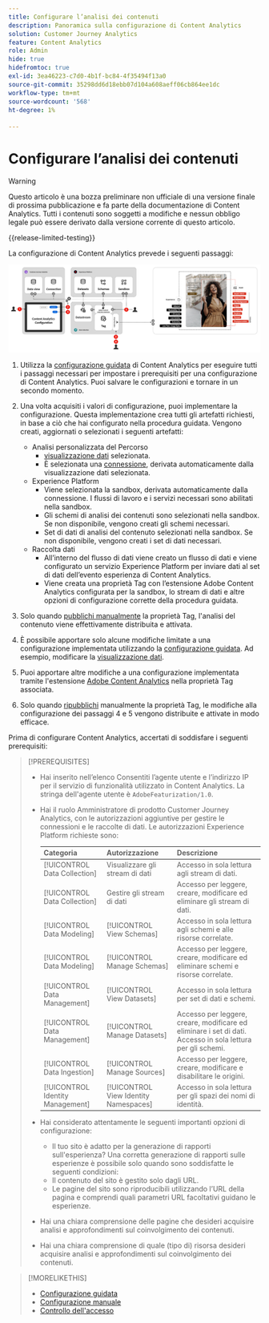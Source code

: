 ```yaml
---
title: Configurare l’analisi dei contenuti
description: Panoramica sulla configurazione di Content Analytics
solution: Customer Journey Analytics
feature: Content Analytics
role: Admin
hide: true
hidefromtoc: true
exl-id: 3ea46223-c7d0-4b1f-bc84-4f35494f13a0
source-git-commit: 35298dd6d18ebb07d104a608aeff06cb864ee1dc
workflow-type: tm+mt
source-wordcount: '568'
ht-degree: 1%

---
```


# Configurare l’analisi dei contenuti

>[!WARNING]
>
>Questo articolo è una bozza preliminare non ufficiale di una versione finale di prossima pubblicazione e fa parte della documentazione di Content Analytics. Tutti i contenuti sono soggetti a modifiche e nessun obbligo legale può essere derivato dalla versione corrente di questo articolo.
>

{{release-limited-testing}}

La configurazione di Content Analytics prevede i seguenti passaggi:

![Configurazione di Content Analytics](../assets/aca-configuration.svg)

1. Utilizza la [configurazione guidata](guided.md) di Content Analytics per eseguire tutti i passaggi necessari per impostare i prerequisiti per una configurazione di Content Analytics. Puoi salvare le configurazioni e tornare in un secondo momento.
1. Una volta acquisiti i valori di configurazione, puoi implementare la configurazione. Questa implementazione crea tutti gli artefatti richiesti, in base a ciò che hai configurato nella procedura guidata. Vengono creati, aggiornati o selezionati i seguenti artefatti:
   * Analisi personalizzata del Percorso
      * [visualizzazione dati](/help/data-views/data-views.md) selezionata.
      * È selezionata una [connessione](/help/connections/overview.md), derivata automaticamente dalla visualizzazione dati selezionata.
   * Experience Platform
      * Viene selezionata la sandbox, derivata automaticamente dalla connessione. I flussi di lavoro e i servizi necessari sono abilitati nella sandbox.
      * Gli schemi di analisi dei contenuti sono selezionati nella sandbox. Se non disponibile, vengono creati gli schemi necessari.
      * Set di dati di analisi del contenuto selezionati nella sandbox. Se non disponibile, vengono creati i set di dati necessari.
   * Raccolta dati
      * All’interno del flusso di dati viene creato un flusso di dati e viene configurato un servizio Experience Platform per inviare dati al set di dati dell’evento esperienza di Content Analytics.
      * Viene creata una proprietà Tag con l’estensione Adobe Content Analytics configurata per la sandbox, lo stream di dati e altre opzioni di configurazione corrette della procedura guidata.
1. Solo quando [pubblichi manualmente](manual.md) la proprietà Tag, l&#39;analisi del contenuto viene effettivamente distribuita e attivata.

1. È possibile apportare solo alcune modifiche limitate a una configurazione implementata utilizzando la [configurazione guidata](guided.md). Ad esempio, modificare la [visualizzazione dati](/help/data-views/data-views.md).
1. Puoi apportare altre modifiche a una configurazione implementata tramite l&#39;estensione [Adobe Content Analytics](https://experienceleague.adobe.com/en/docs/experience-platform/tags/extensions/client/content-analytics/overview) nella proprietà Tag associata.
1. Solo quando [ripubblichi](manual.md) manualmente la proprietà Tag, le modifiche alla configurazione dei passaggi 4 e 5 vengono distribuite e attivate in modo efficace.


Prima di configurare Content Analytics, accertati di soddisfare i seguenti prerequisiti:


>[!PREREQUISITES]
>
>* Hai inserito nell’elenco Consentiti l’agente utente e l’indirizzo IP per il servizio di funzionalità utilizzato in Content Analytics. La stringa dell&#39;agente utente è `AdobeFeaturization/1.0`.
>* Hai il ruolo Amministratore di prodotto Customer Journey Analytics, con le autorizzazioni aggiuntive per gestire le connessioni e le raccolte di dati. Le autorizzazioni Experience Platform richieste sono:
>  
>   | Categoria | Autorizzazione | Descrizione |
>   |---|---|---|
>   | [!UICONTROL Data Collection] | Visualizzare gli stream di dati | Accesso in sola lettura agli stream di dati. |
>   | [!UICONTROL Data Collection] | Gestire gli stream di dati | Accesso per leggere, creare, modificare ed eliminare gli stream di dati. |
>   | [!UICONTROL Data Modeling] | [!UICONTROL View Schemas] | Accesso in sola lettura agli schemi e alle risorse correlate. |
>   | [!UICONTROL Data Modeling] | [!UICONTROL Manage Schemas] | Accesso per leggere, creare, modificare ed eliminare schemi e risorse correlate. |
>   | [!UICONTROL Data Management] | [!UICONTROL View Datasets] | Accesso in sola lettura per set di dati e schemi. |
>   | [!UICONTROL Data Management] | [!UICONTROL Manage Datasets] | Accesso per leggere, creare, modificare ed eliminare i set di dati. Accesso in sola lettura per gli schemi. |
>   | [!UICONTROL Data Ingestion] | [!UICONTROL Manage Sources] | Accesso per leggere, creare, modificare e disabilitare le origini. |
>   | [!UICONTROL Identity Management] | [!UICONTROL View Identity Namespaces] | Accesso in sola lettura per gli spazi dei nomi di identità. |
>
>* Hai considerato attentamente le seguenti importanti opzioni di configurazione:
>
>   * Il tuo sito è adatto per la generazione di rapporti sull&#39;esperienza? Una corretta generazione di rapporti sulle esperienze è possibile solo quando sono soddisfatte le seguenti condizioni:
>   * Il contenuto del sito è gestito solo dagli URL.
>   * Le pagine del sito sono riproducibili utilizzando l’URL della pagina e comprendi quali parametri URL facoltativi guidano le esperienze.
>* Hai una chiara comprensione delle pagine che desideri acquisire analisi e approfondimenti sul coinvolgimento dei contenuti.
>* Hai una chiara comprensione di quale (tipo di) risorsa desideri acquisire analisi e approfondimenti sul coinvolgimento dei contenuti.
>


>[!MORELIKETHIS]
>
>* [Configurazione guidata](guided.md)
>* [Configurazione manuale](manual.md)
>* [Controllo dell&#39;accesso](/help/technotes/access-control.md)
>


